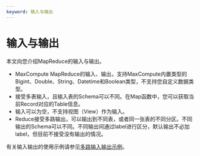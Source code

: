 ```yaml
---
keyword: 输入与输出
---
```


# 输入与输出

本文向您介绍MapReduce的输入与输出。

-   MaxCompute MapReduce的输入、输出，支持MaxCompute内置类型的Bigint、Double、String、Datetime和Boolean类型，不支持您自定义数据类型。
-   接受多表输入，且输入表的Schema可以不同。在Map函数中，您可以获取当前Record对应的Table信息。
-   输入可以为空，不支持视图（View）作为输入。
-   Reduce接受多路输出，可以输出到不同表，或者同一张表的不同分区。不同输出的Schema可以不同。不同输出间通过label进行区分，默认输出不必加label，但目前不接受没有输出的情况。

有关输入输出的使用示例请参见[多路输入输出示例](/cn.zh-CN/开发/MapReduce/示例程序/多路输入输出示例.md)。

